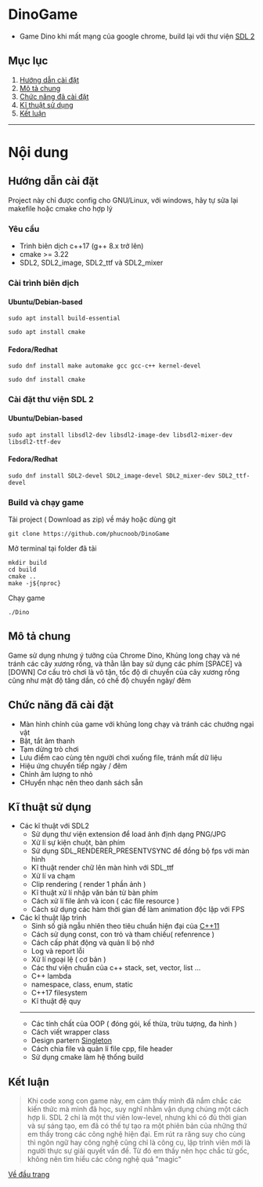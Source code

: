 # DinoGame
- Game Dino khi mất mạng của google chrome, build lại với thư viện [SDL 2](https://www.libsdl.org/)

## Mục lục
  1. [Hướng dẫn cài đặt](#hướng-dẫn-cài-đặt) 
  2. [Mô tả chung](#mô-tả-chung)
  3. [Chức năng đã cài đặt](#chức-năng-đã-cài-đặt)
  4. [Kĩ thuật sử dụng](#kĩ-thuật-sử-dụng)
  5. [Kết luận](#kết-luận)

---
# Nội dung

## Hướng dẫn cài đặt
  Project này chỉ được config cho GNU/Linux, với windows, hãy tự sửa lại makefile hoặc cmake cho hợp lý
  ### Yêu cầu
  - Trình biên dịch c++17 (g++ 8.x trở lên)
  - cmake >= 3.22
  - SDL2, SDL2_image, SDL2_ttf và SDL2_mixer
  
  ### Cài trình biên dịch
  #### Ubuntu/Debian-based
  ```shell
  sudo apt install build-essential
 
  ```
  ```shell
  sudo apt install cmake
  ```
  #### Fedora/Redhat
  ```shell
  sudo dnf install make automake gcc gcc-c++ kernel-devel
 
  ```
  ```shell
  sudo dnf install cmake
  ```
  ### Cài đặt thư viện SDL 2
  #### Ubuntu/Debian-based
  ```shell
  sudo apt install libsdl2-dev libsdl2-image-dev libsdl2-mixer-dev libsdl2-ttf-dev
 
  ```
  #### Fedora/Redhat
  ```shell
  sudo dnf install SDL2-devel SDL2_image-devel SDL2_mixer-dev SDL2_ttf-devel
  ```
  ### Build và chạy game
  Tải project ( Download as zip) về máy hoặc dùng git
  ```
  git clone https://github.com/phucnoob/DinoGame
  ```
  Mở terminal tại folder đã tải 
  ```shell
  mkdir build
  cd build
  cmake ..
  make -j${nproc}
  ```
  Chạy game
  ```
  ./Dino
  ```
  ## Mô tả chung
  Game sử dụng nhưng ý tưởng của Chrome Dino, Khủng long chạy và né tránh các cây xương rồng, và thằn lằn bay sử dụng các phím [SPACE] và [DOWN]
  Cơ cấu trò chơi là vô tận, tốc độ di chuyển của cây xương rồng cũng như mật độ tăng dần, có chế độ chuyển ngày/ đêm
  ## Chức năng đã cài đặt
  - Màn hình chính của game với khủng long chạy và tránh các chướng ngại vật
  - Bật, tắt âm thanh
  - Tạm dừng trò chơi 
  - Lưu điểm cao cùng tên người chơi xuống file, tránh mất dữ liệu
  - Hiệu ứng chuyển tiếp ngày / đêm
  - Chỉnh âm lượng to nhỏ
  - CHuyển nhạc nên theo danh sách sẵn

  ## Kĩ thuật sử dụng
  - Các kĩ thuật với SDL2
    - Sử dụng thư viện extension để load ảnh định dạng PNG/JPG
    - Xử lí sự kiện chuột, bàn phím
    - Sử dụng SDL_RENDERER_PRESENTVSYNC để đồng bộ fps với màn hình
    - Kĩ thuật render chữ lên màn hình với SDL_ttf
    - Xử lí va chạm
    - Clip rendering ( render 1 phần ảnh )
    - Kĩ thuật xử lí nhập văn bản từ bàn phím
    - Cách xử lí file ảnh và icon ( các file resource )
    - Cách sử dụng các hàm thời gian để làm animation độc lập với FPS
  - Các kĩ thuật lập trình 
    - Sinh số giả ngẫu nhiên theo tiêu chuẩn hiện đại của [C++11](https://en.cppreference.com/w/cpp/numeric/random)
    - Cách sử dụng const, con trỏ và tham chiếu( refenrence )
    - Cách cấp phát động và quản lí bộ nhớ
    - Log và report lỗi
    - Xử lí ngoại lệ ( cơ bản )
    - Các thư viện chuẩn của c++ stack, set, vector, list ...
    - C++ lambda
    - namespace, class, enum, static
    - C++17 filesystem
    - Kĩ thuật đệ quy
    ---
    - Các tính chất của OOP ( đóng gói, kế thừa, trừu tượng, đa hình )
    - Cách viết wrapper class
    - Design partern [Singleton](https://en.wikipedia.org/wiki/Singleton_pattern)
    - Cách chia file và quản lí file cpp, file header
    - Sử dụng cmake làm hệ thống build 
  
  ## Kết luận
  > Khi code xong con game này, em cảm thấy mình đã nắm chắc các kiến thức mà mình đã học, suy nghĩ nhằm vận dụng chúng một cách hợp li. SDL 2 chỉ là một thư viên low-level, nhưng khi có đủ thời gian và sự sáng tạo, em đã có thế tự tạo ra một phiên bản của những thứ em thấy trong các công nghệ hiện đại. Em rút ra răng suy cho cùng thì ngôn ngữ hay công nghệ cũng chỉ là công cụ, lập trình viên mới là người thực sự giải quyết vấn đề. Từ đó em thấy nên học chắc từ gốc, không nên tìm hiểu các công nghệ quá "magic"

  [Về đầu trang](#dinogame)
